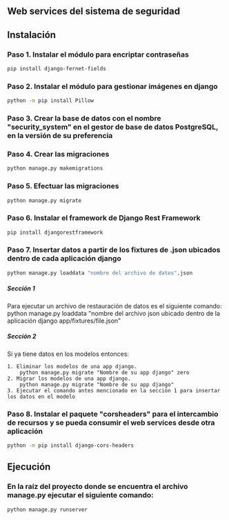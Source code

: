 ## Web services del sistema de seguridad

## **Instalación**

### Paso 1. Instalar el módulo para encriptar contraseñas
```bash
pip install django-fernet-fields
```

### Paso 2. Instalar el módulo para gestionar imágenes en django
```bash
python -m pip install Pillow
```

### Paso 3. Crear la base de datos con el nombre "security_system" en el gestor de base de datos PostgreSQL, en la versión de su preferencia

### Paso 4. Crear las migraciones
```bash
python manage.py makemigrations
```

### Paso 5. Efectuar las migraciones
```bash
python manage.py migrate
```

### Paso 6. Instalar el framework de Django Rest Framework
```bash
pip install djangorestframework
```

### Paso 7. Insertar datos a partir de los fixtures de .json ubicados dentro de cada aplicación django
```bash
python manage.py loaddata "nombre del archivo de datos".json
```

##### Sección 1

Para ejecutar un archivo de restauración de datos es el siguiente comando:
    python manage.py loaddata "nombre del archivo json ubicado dentro de la aplicación django app/fixtures/file.json"

##### Sección 2

Si ya tiene datos en los modelos entonces:

    1. Eliminar los modelos de una app django.
        python manage.py migrate "Nombre de su app django" zero
    2. Migrar los modelos de una app django.
        python manage.py migrate "Nombre de su app django"
    3. Ejecutar el comando antes mencionado en la sección 1 para insertar los datos en el modelo

### Paso 8. Instalar el paquete "corsheaders" para el intercambio de recursos y se pueda consumir el web services desde otra aplicación
```bash
python -m pip install django-cors-headers
```
## **Ejecución**

### En la raíz del proyecto donde se encuentra el archivo manage.py ejecutar el siguiente comando:
```bash
python manage.py runserver
```
